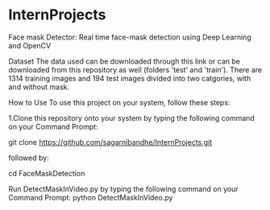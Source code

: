 # InternProjects
Face mask Detector: Real time face-mask detection using Deep Learning and OpenCV

Dataset
The data used can be downloaded through this link or can be downloaded from this repository as well (folders 'test' and 'train'). There are 1314 training images and 194 test images divided into two catgories, with and without mask.

How to Use
To use this project on your system, follow these steps:

1.Clone this repository onto your system by typing the following command on your Command Prompt:

git clone https://github.com/sagarnibandhe/InternProjects.git

followed by:

cd FaceMaskDetection

Run DetectMaskInVideo.py by typing the following command on your Command Prompt:
python DetectMaskInVideo.py
